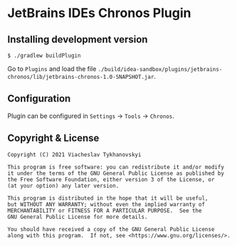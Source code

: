 # JetBrains IDEs Chronos Plugin

## Installing development version

```
$ ./gradlew buildPlugin
```

Go to `Plugins` and load the file
`./build/idea-sandbox/plugins/jetbrains-chronos/lib/jetbrains-chronos-1.0-SNAPSHOT.jar`.

## Configuration

Plugin can be configured in `Settings` -> `Tools` -> `Chronos`.

## Copyright & License

    Copyright (C) 2021 Viacheslav Tykhanovskyi

    This program is free software: you can redistribute it and/or modify
    it under the terms of the GNU General Public License as published by
    the Free Software Foundation, either version 3 of the License, or
    (at your option) any later version.

    This program is distributed in the hope that it will be useful,
    but WITHOUT ANY WARRANTY; without even the implied warranty of
    MERCHANTABILITY or FITNESS FOR A PARTICULAR PURPOSE.  See the
    GNU General Public License for more details.

    You should have received a copy of the GNU General Public License
    along with this program.  If not, see <https://www.gnu.org/licenses/>.
